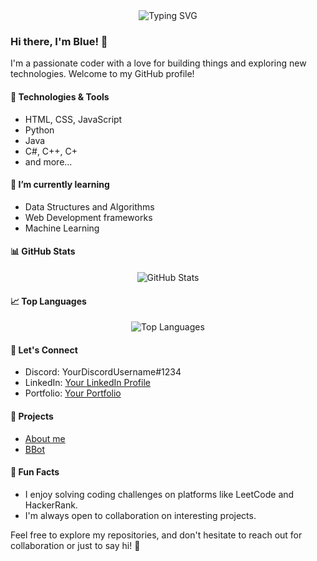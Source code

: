 <div align="center">
  <img src="https://readme-typing-svg.demolab.com?font=Fira+Code&pause=1000&random=false&width=435&lines=Hey+I+Am+Blue;H%C3%A9%2C+je+le+suis+Blue;Hey+ben+Blue;Hej%2C+jestem+Blue" alt="Typing SVG" />
</div>

### Hi there, I'm Blue! 👋

I'm a passionate coder with a love for building things and exploring new technologies. Welcome to my GitHub profile!

#### 🔧 Technologies & Tools
- HTML, CSS, JavaScript
- Python
- Java
- C#, C++, C+
- and more...

#### 🌱 I’m currently learning
- Data Structures and Algorithms
- Web Development frameworks
- Machine Learning

#### 📊 GitHub Stats
<div align="center">
  <img src="https://github-readme-stats.vercel.app/api?username=BlueofPhoenix&show_icons=true&count_private=true&theme=tokyonight" alt="GitHub Stats" />
</div>

#### 📈 Top Languages
<div align="center">
  <img src="https://github-readme-stats.vercel.app/api/top-langs/?username=BlueofPhoenix&layout=compact&theme=tokyonight" alt="Top Languages" />
</div>

#### 🤝 Let's Connect
- Discord: YourDiscordUsername#1234
- LinkedIn: [Your LinkedIn Profile](https://www.linkedin.com/in/yourlinkedinprofile/)
- Portfolio: [Your Portfolio](https://yourportfolio.com)

#### 🚀 Projects
- [About me](https://github.com/BlueofPhoenix/me)
- [BBot](https://github.com/BlueofPhoenix/bbot)

#### 🎉 Fun Facts
- I enjoy solving coding challenges on platforms like LeetCode and HackerRank.
- I'm always open to collaboration on interesting projects.

Feel free to explore my repositories, and don't hesitate to reach out for collaboration or just to say hi! 🚀
